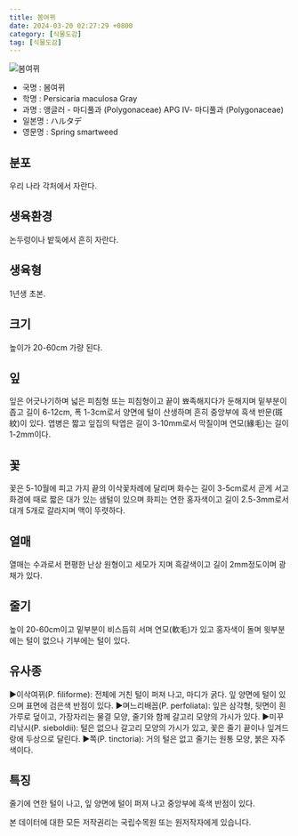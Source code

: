 ```yaml
---
title: 봄여뀌
date: 2024-03-20 02:27:29 +0800
category: [식물도감]
tag: [식물도감]
---
```




![봄여뀌](/fileUpload/plants/basic/Polygonaceae/Persicaria/1461/1461_1_th2.JPG)
- 국명 : 봄여뀌
- 학명 : Persicaria maculosa Gray
- 과명 : 앵글러 - 마디풀과 (Polygonaceae) APG Ⅳ- 마디풀과 (Polygonaceae)
- 일본명 : ハルタデ
- 영문명 : Spring smartweed


## 분포
우리 나라 각처에서 자란다.
## 생육환경
논두렁이나 밭둑에서 흔히 자란다.
## 생육형
1년생 초본.
## 크기
높이가 20-60cm 가량 된다.
## 잎
잎은 어긋나기하며 넓은 피침형 또는 피침형이고 끝이 뾰족해지다가 둔해지며 밑부분이 좁고 길이 6-12cm, 폭 1-3cm로서 양면에 털이 산생하며 흔히 중앙부에 흑색 반문(斑紋)이 있다. 엽병은 짧고 잎집의 탁엽은 길이 3-10mm로서 막질이며 연모(緣毛)는 길이 1-2mm이다.
## 꽃
꽃은 5-10월에 피고 가지 끝의 이삭꽃차례에 달리며 화수는 길이 3-5cm로서 곧게 서고 화경에 때로 짧은 대가 있는 샘털이 있으며 화피는 연한 홍자색이고 길이 2.5-3mm로서 대개 5개로 갈라지며 맥이 뚜렷하다.
## 열매
열매는 수과로서 편평한 난상 원형이고 세모가 지며 흑갈색이고 길이 2mm정도이며 광채가 있다.
## 줄기
높이 20-60cm이고 밑부분이 비스듬히 서며 연모(軟毛)가 있고 홍자색이 돌며 윗부분에는 털이 없으나 기부에는 털이 있다.
## 유사종
▶이삭여뀌(P. filiforme): 전체에 거친 털이 퍼져 나고, 마디가 굵다. 잎 양면에 털이 있으며 표면에 검은색 반점이 있다.▶며느리배꼽(P. perfoliata): 잎은 삼각형, 뒷면이 흰 가루로 덮이고, 가장자리는 물결 모양, 줄기와 함께 갈고리 모양의 가시가 있다.▶미꾸리낚시(P. sieboldii): 털은 없으나 갈고리 모양의 가시가 있고, 꽃은 줄기 끝이나 잎겨드랑에 두상으로 달린다.▶쪽(P. tinctoria): 거의 털은 없고 줄기는 원통 모양, 붉은 자주색이다.
## 특징
줄기에 연한 털이 나고, 잎 양면에 털이 퍼져 나고 중앙부에 흑색 반점이  있다.






본 데이터에 대한 모든 저작권리는 국립수목원 또는 원저작자에게 있습니다.
